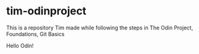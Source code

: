 # tim-odinproject
This is a repository Tim made while following the steps in The Odin Project, Foundations, Git Basics  

Hello Odin!